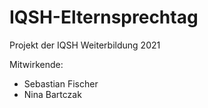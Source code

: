 # IQSH-Elternsprechtag

Projekt der IQSH Weiterbildung 2021

Mitwirkende:
  * Sebastian Fischer
  * Nina Bartczak
